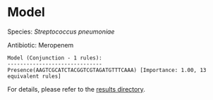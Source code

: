 
# Model

Species: *Streptococcus pneumoniae*

Antibiotic: Meropenem

```
Model (Conjunction - 1 rules):
------------------------------
Presence(AAGTCGCATCTACGGTCGTAGATGTTTCAAA) [Importance: 1.00, 13 equivalent rules]

```

For details, please refer to the [results directory](../../../../../results/scm_b/streptococcus%20pneumoniae/meropenem/repeat_4/).

